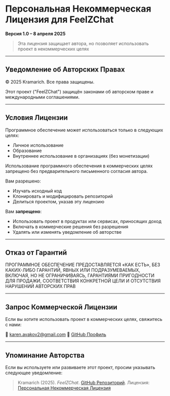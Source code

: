 # Персональная Некоммерческая Лицензия для FeelZChat  
**Версия 1.0 – 8 апреля 2025**

> Эта лицензия защищает автора, но позволяет использовать проект в некоммерческих целях

---

## Уведомление об Авторских Правах  
© 2025 Kramarich. Все права защищены.

Этот проект ("FeelZChat") защищён законами об авторском праве и международными соглашениями.

---

## Условия Лицензии

Программное обеспечение может использоваться только в следующих целях:
- Личное использование  
- Образование  
- Внутреннее использование в организациях (без монетизации)

Использование программного обеспечения в коммерческих целях запрещено без предварительного письменного согласия автора.

Вам разрешено:
- Изучать исходный код
- Клонировать и модифицировать репозиторий
- Делиться проектом, указав эту лицензию

Вам **запрещено**:
- Использовать проект в продуктах или сервисах, приносящих доход
- Включать в коммерческие решения без разрешения
- Удалять или изменять уведомление об авторстве

---

## Отказ от Гарантий

ПРОГРАММНОЕ ОБЕСПЕЧЕНИЕ ПРЕДОСТАВЛЯЕТСЯ «КАК ЕСТЬ», БЕЗ КАКИХ-ЛИБО ГАРАНТИЙ, ЯВНЫХ ИЛИ ПОДРАЗУМЕВАЕМЫХ, ВКЛЮЧАЯ, НО НЕ ОГРАНИЧИВАЯСЬ, ГАРАНТИЯМИ ПРИГОДНОСТИ ДЛЯ ПРОДАЖИ, СООТВЕТСТВИЯ КОНКРЕТНОЙ ЦЕЛИ И ОТСУТСТВИЯ НАРУШЕНИЙ АВТОРСКИХ ПРАВ

---

## Запрос Коммерческой Лицензии

Если вы хотите использовать проект в коммерческих целях, свяжитесь с нами:

📧 karen.avakov2@gmail.com
🔗 [GitHub Профиль](https://github.com/Kramarich000)

---

## Упоминание Авторства

Если вы используете или развиваете этот проект, просим указывать следующее уведомление:

> Kramarich (2025). *FeelZChat*. [GitHub Репозиторий](https://github.com/Kramarich000/messenger-app). Лицензия: [Персональная Некоммерческая Лицензия](https://github.com/Kramarich000/messenger-app/blob/main/docs/ru/LICENSE_RU.md)